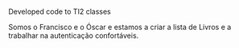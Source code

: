 Developed code to TI2 classes

Somos o Francisco e o Óscar e estamos a criar a lista de Livros e a trabalhar na autenticação confortáveis.
